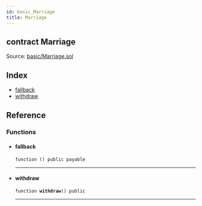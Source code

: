 ```yaml
---
id: basic_Marriage
title: Marriage
---
```


<div class="contract-doc"><div class="contract"><h2 class="contract-header"><span class="contract-kind">contract</span> Marriage</h2><div class="source">Source: <a href="https://github.com/FriendlyUser/solidity-smart-contracts.git//blob/v0.1.0/contracts/basic/Marriage.sol" target="_blank">basic/Marriage.sol</a></div></div><div class="index"><h2>Index</h2><ul><li><a href="basic_Marriage.html#">fallback</a></li><li><a href="basic_Marriage.html#withdraw">withdraw</a></li></ul></div><div class="reference"><h2>Reference</h2><div class="functions"><h3>Functions</h3><ul><li><div class="item function"><span id="fallback" class="anchor-marker"></span><h4 class="name">fallback</h4><div class="body"><code class="signature">function <strong></strong><span>() </span><span>public </span><span>payable </span></code><hr/></div></div></li><li><div class="item function"><span id="withdraw" class="anchor-marker"></span><h4 class="name">withdraw</h4><div class="body"><code class="signature">function <strong>withdraw</strong><span>() </span><span>public </span></code><hr/></div></div></li></ul></div></div></div>
